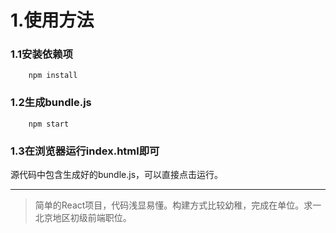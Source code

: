 # 1.使用方法

### 1.1安装依赖项

```
    npm install
```

### 1.2生成bundle.js

```
    npm start
```

### 1.3在浏览器运行index.html即可

源代码中包含生成好的bundle.js，可以直接点击运行。

*************************************************************
> 简单的React项目，代码浅显易懂。构建方式比较幼稚，完成在单位。求一北京地区初级前端职位。
